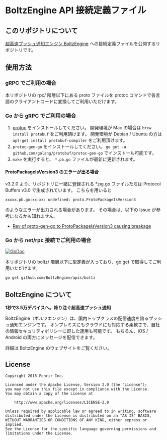 # BoltzEngine API 接続定義ファイル

## このリポジトリについて

[超高速プッシュ通知エンジン BoltzEngine](https://www.fenrir-inc.com/jp/boltzengine/) への接続定義ファイルを公開するリポジトリです。

## 使用方法

### gRPC でご利用の場合

本リポジトリの rpc/ 階層以下にある proto ファイルを protoc コマンドで各言語のクライアントコードに変換してご利用いただけます。

### Go から gRPC でご利用の場合

1. [protoc](https://github.com/protocolbuffers/protobuf/releases) をインストールしてください。
開発環境が Mac の場合は `brew install protobuf` をご利用頂けます。
開発環境が Debian / Ubuntu の方は `apt-get install protobuf-compiler` をご利用頂けます。
2. `protoc-gen-go` をインストールしてください。 `go get -u github.com/golang/protobuf/protoc-gen-go` でインストール可能です。
3. `make` を実行すると、 `*.pb.go` ファイルが最新に更新されます。

#### ProtoPackageIsVersion3 のエラーが出る場合
v3.2.0 より、リポジトリに一緒に登録される *.pg.go ファイルたちは Protocol Buffers v3.0 で生成されています。
こちらを用いると

```
xxxxx.pb.go:xx:xx: undefined: proto.ProtoPackageIsVersion3
```

のようなエラーが出力される場合があります。
その場合は、以下の Issue が参考になるかも知れません。

* [Rev of proto-gen-go to ProtoPackageIsVersion3 causing breakage](https://github.com/golang/protobuf/issues/763)

### Go から net/rpc 接続でご利用の場合

[![GoDoc](https://godoc.org/github.com/BoltzEngine/apis/boltz?status.svg)](https://godoc.org/github.com/BoltzEngine/apis/boltz)

本リポジトリの boltz/ 階層以下に型定義が入っており、go get で取得してご利用いただけます。

```
go get github.com/BoltzEngine/apis/boltz
```

## BoltzEngine について

**1秒で3.5万デバイスへ。降り注ぐ超高速プッシュ通知**

BoltzEngine（ボルツエンジン）は、国内トップクラスの配信速度を誇るプッシュ通知エンジンです。
オンプレミスにもクラウドにも対応する柔軟さで、自社の情報セキュリティポリシーに即した運用も可能です。
もちろん、iOS / Android の両方にメッセージを配信できます。

詳細は BoltzEngine のウェブサイトをご覧ください。

## License

```
Copyright 2018 Fenrir Inc.

Licensed under the Apache License, Version 2.0 (the "License");
you may not use this file except in compliance with the License.
You may obtain a copy of the License at

    http://www.apache.org/licenses/LICENSE-2.0

Unless required by applicable law or agreed to in writing, software
distributed under the License is distributed on an "AS IS" BASIS,
WITHOUT WARRANTIES OR CONDITIONS OF ANY KIND, either express or implied.
See the License for the specific language governing permissions and
limitations under the License.
```
